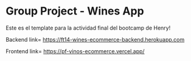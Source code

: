 # Group Project - Wines App

Este es el template para la actividad final del bootcamp de Henry!

Backend link= https://ft14-wines-ecommerce-backend.herokuapp.com

Frontend link= https://pf-vinos-ecommerce.vercel.app/
